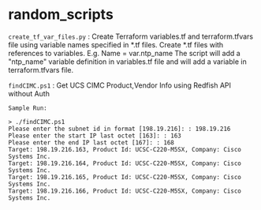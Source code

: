 # random_scripts

`create_tf_var_files.py` : Create Terraform variables.tf and terraform.tfvars file using variable names specified in *.tf files. 
                           Create *.tf files with references to variables. E.g. Name = var.ntp_name 
                           The script will add a "ntp_name" variable definition in variables.tf file and will add a variable in terraform.tfvars file.

`findCIMC.ps1` : Get UCS CIMC Product,Vendor Info using Redfish API without Auth

```
Sample Run:

> ./findCIMC.ps1
Please enter the subnet id in format [198.19.216]: : 198.19.216
Please enter the start IP last octet [163]: : 163
Please enter the end IP last octet [167]: : 168
Target: 198.19.216.163, Product Id: UCSC-C220-M5SX, Company: Cisco Systems Inc.                                         
Target: 198.19.216.164, Product Id: UCSC-C220-M5SX, Company: Cisco Systems Inc.                                         
Target: 198.19.216.165, Product Id: UCSC-C220-M5SX, Company: Cisco Systems Inc.                                         
Target: 198.19.216.166, Product Id: UCSC-C220-M5SX, Company: Cisco Systems Inc.                                         

```
